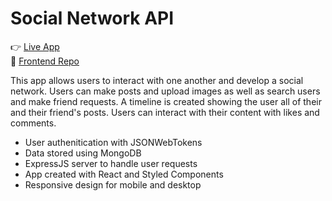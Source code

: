 # Social Network API

:point_right: [Live App](https://odinbook-production-a5e1.up.railway.app/)\
:floppy_disk: [Frontend Repo](https://github.com/MichaelShawUK/social-network)

This app allows users to interact with one another and develop a social network. 
Users can make posts and upload images as well as search users and make friend 
requests. A timeline is created showing the user all of their and their friend's
posts. Users can interact with their content with likes and comments.

* User authenitication with JSONWebTokens
* Data stored using MongoDB
* ExpressJS server to handle user requests
* App created with React and Styled Components
* Responsive design for mobile and desktop